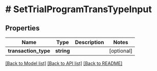 # # SetTrialProgramTransTypeInput

## Properties

Name | Type | Description | Notes
------------ | ------------- | ------------- | -------------
**transaction_type** | **string** |  | [optional]

[[Back to Model list]](../../README.md#models) [[Back to API list]](../../README.md#endpoints) [[Back to README]](../../README.md)
